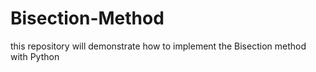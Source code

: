 # Bisection-Method
this repository will demonstrate how to implement the Bisection method with Python
